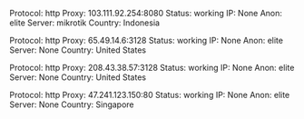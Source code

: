 Protocol: http
Proxy: 103.111.92.254:8080
Status: working
IP: None
Anon: elite
Server: mikrotik
Country: Indonesia

Protocol: http
Proxy: 65.49.14.6:3128
Status: working
IP: None
Anon: elite
Server: None
Country: United States

Protocol: http
Proxy: 208.43.38.57:3128
Status: working
IP: None
Anon: elite
Server: None
Country: United States

Protocol: http
Proxy: 47.241.123.150:80
Status: working
IP: None
Anon: elite
Server: None
Country: Singapore

